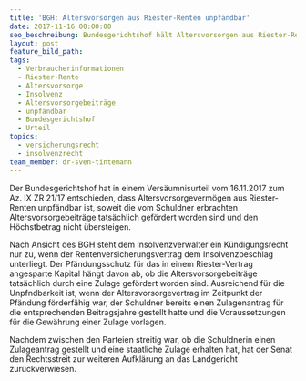 ```yaml
---
title: 'BGH: Altersvorsorgen aus Riester-Renten unpfändbar'
date: 2017-11-16 00:00:00
seo_beschreibung: Bundesgerichtshof hält Altersvorsorgen aus Riester-Renten für unpfändbar
layout: post
feature_bild_path:
tags:
  - Verbraucherinformationen
  - Riester-Rente
  - Altersvorsorge
  - Insolvenz
  - Altersvorsorgebeiträge
  - unpfändbar
  - Bundesgerichtshof
  - Urteil
topics:
  - versicherungsrecht
  - insolvenzrecht
team_member: dr-sven-tintemann
---
```



Der Bundesgerichtshof hat in einem Vers&auml;umnisurteil vom 16.11.2017 zum Az. IX ZR 21/17 entschieden, dass Altersvorsorgeverm&ouml;gen aus Riester-Renten unpf&auml;ndbar ist, soweit die vom Schuldner erbrachten Altersvorsorgebeitr&auml;ge tats&auml;chlich gef&ouml;rdert worden sind und den H&ouml;chstbetrag nicht &uuml;bersteigen.

Nach Ansicht des BGH steht dem Insolvenzverwalter ein K&uuml;ndigungsrecht nur zu, wenn der Rentenversicherungsvertrag dem Insolvenzbeschlag unterliegt. Der Pf&auml;ndungsschutz f&uuml;r das in einem Riester-Vertrag angesparte Kapital h&auml;ngt davon ab, ob die Altersvorsorgebeitr&auml;ge tats&auml;chlich durch eine Zulage gef&ouml;rdert worden sind. Ausreichend f&uuml;r die Unpfndbarkeit ist, wenn der Altersvorsorgevertrag im Zeitpunkt der Pf&auml;ndung f&ouml;rderf&auml;hig war, der Schuldner bereits einen Zulagenantrag f&uuml;r die entsprechenden Beitragsjahre gestellt hatte und die Voraussetzungen f&uuml;r die Gew&auml;hrung einer Zulage vorlagen.

Nachdem zwischen den Parteien streitig war, ob die Schuldnerin einen Zulageantrag gestellt und eine staatliche Zulage erhalten hat, hat der Senat den Rechtsstreit zur weiteren Aufkl&auml;rung an das Landgericht zur&uuml;ckverwiesen.